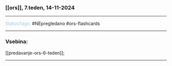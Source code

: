 ### [[ors]], 7.teden, 14-11-2024
---

<font color="#92cddc">Status/tags:</font> #NEpregledano #ors-flashcards 

---

### Vsebina:

[[predavanje-ors-6-teden]]; 

---
